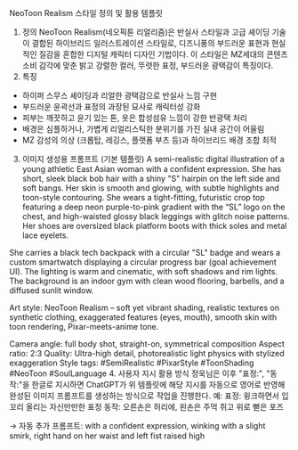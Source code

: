 NeoToon Realism 스타일 정의 및 활용 템플릿
1. 정의
NeoToon Realism(네오픽툰 리얼리즘)은 반실사 스타일과 고급 셰이딩 기술이 결합된 하이브리드 일러스트레이션 스타일로, 디즈니풍의 부드러운 표현과 현실적인 질감을 혼합한 디지털 캐릭터 디자인 기법이다. 이 스타일은 MZ세대의 콘텐츠 소비 감각에 맞춘 밝고 강렬한 컬러, 뚜렷한 표정, 부드러운 광택감이 특징이다.
2. 특징
- 하이퍼 스무스 셰이딩과 리얼한 광택감으로 반실사 느낌 구현
- 부드러운 윤곽선과 표정의 과장된 묘사로 캐릭터성 강화
- 피부는 깨끗하고 윤기 있는 톤, 옷은 합성섬유 느낌이 강한 반광택 처리
- 배경은 심플하거나, 가볍게 리얼리스틱한 분위기를 가진 실내 공간이 어울림
- MZ 감성의 의상 (크롭탑, 레깅스, 플랫폼 부츠 등)과 하이브리드 배경 조합 최적
3. 이미지 생성용 프롬프트 (기본 템플릿)
A semi-realistic digital illustration of a young athletic East Asian woman with a confident expression. She has short, sleek black bob hair with a shiny "S" hairpin on the left side and soft bangs. Her skin is smooth and glowing, with subtle highlights and toon-style contouring. She wears a tight-fitting, futuristic crop top featuring a deep neon purple-to-pink gradient with the “SL” logo on the chest, and high-waisted glossy black leggings with glitch noise patterns. Her shoes are oversized black platform boots with thick soles and metal lace eyelets.

She carries a black tech backpack with a circular "SL" badge and wears a custom smartwatch displaying a circular progress bar (goal achievement UI). The lighting is warm and cinematic, with soft shadows and rim lights. The background is an indoor gym with clean wood flooring, barbells, and a diffused sunlit window.

Art style: NeoToon Realism – soft yet vibrant shading, realistic textures on synthetic clothing, exaggerated features (eyes, mouth), smooth skin with toon rendering, Pixar-meets-anime tone.

Camera angle: full body shot, straight-on, symmetrical composition
Aspect ratio: 2:3
Quality: Ultra-high detail, photorealistic light physics with stylized exaggeration
Style tags: #SemiRealistic #PixarStyle #ToonShading #NeoToon #SoulLanguage
4. 사용자 지시 활용 방식
정욱님은 이후 "표정:", "동작:"을 한글로 지시하면 ChatGPT가 위 템플릿에 해당 지시를 자동으로 영어로 반영해 완성된 이미지 프롬프트를 생성하는 방식으로 작업을 진행한다.
예:
표정: 윙크하면서 입꼬리 올리는 자신만만한 표정
동작: 오른손은 허리에, 왼손은 주먹 쥐고 위로 뻗은 포즈

→ 자동 추가 프롬프트: with a confident expression, winking with a slight smirk, right hand on her waist and left fist raised high